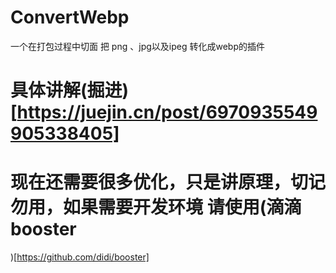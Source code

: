 # ConvertWebp
一个在打包过程中切面 把 png 、jpg以及ipeg 转化成webp的插件
# 具体讲解(掘进)[https://juejin.cn/post/6970935549905338405]
# 现在还需要很多优化，只是讲原理，切记勿用，如果需要开发环境 请使用(滴滴booster
)[https://github.com/didi/booster]
